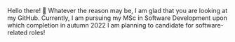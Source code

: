 Hello there! 👋 Whatever the reason may be, I am glad that you are looking at my GitHub. Currently, I am pursuing my MSc in Software Development upon which completion in autumn 2022 I am planning to candidate for software-related roles!